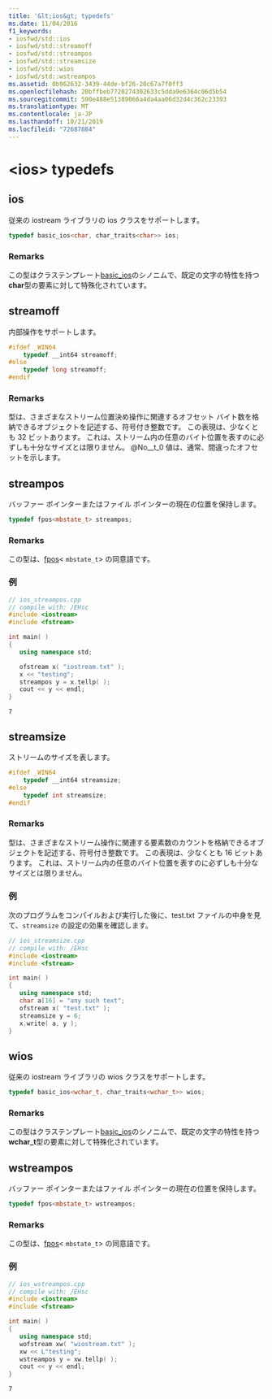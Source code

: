 ```yaml
---
title: '&lt;ios&gt; typedefs'
ms.date: 11/04/2016
f1_keywords:
- iosfwd/std::ios
- iosfwd/std::streamoff
- iosfwd/std::streampos
- iosfwd/std::streamsize
- iosfwd/std::wios
- iosfwd/std::wstreampos
ms.assetid: 0b962632-3439-44de-bf26-20c67a7f0ff3
ms.openlocfilehash: 20bffbeb7720274302633c5dda9e6364c06d5b54
ms.sourcegitcommit: 590e488e51389066a4da4aa06d32d4c362c23393
ms.translationtype: MT
ms.contentlocale: ja-JP
ms.lasthandoff: 10/21/2019
ms.locfileid: "72687884"
---
```

# <a name="ltiosgt-typedefs"></a>&lt;ios&gt; typedefs

## <a name="ios"></a>ios

従来の iostream ライブラリの ios クラスをサポートします。

```cpp
typedef basic_ios<char, char_traits<char>> ios;
```

### <a name="remarks"></a>Remarks

この型はクラステンプレート[basic_ios](../standard-library/basic-ios-class.md)のシノニムで、既定の文字の特性を持つ**char**型の要素に対して特殊化されています。

## <a name="streamoff"></a>streamoff

内部操作をサポートします。

```cpp
#ifdef _WIN64
    typedef __int64 streamoff;
#else
    typedef long streamoff;
#endif
```

### <a name="remarks"></a>Remarks

型は、さまざまなストリーム位置決め操作に関連するオフセット バイト数を格納できるオブジェクトを記述する、符号付き整数です。 この表現は、少なくとも 32 ビットあります。 これは、ストリーム内の任意のバイト位置を表すのに必ずしも十分なサイズとは限りません。 @No__t_0 値は、通常、間違ったオフセットを示します。

## <a name="streampos"></a>streampos

バッファー ポインターまたはファイル ポインターの現在の位置を保持します。

```cpp
typedef fpos<mbstate_t> streampos;
```

### <a name="remarks"></a>Remarks

この型は、[fpos](../standard-library/fpos-class.md)< `mbstate_t`> の同意語です。

### <a name="example"></a>例

```cpp
// ios_streampos.cpp
// compile with: /EHsc
#include <iostream>
#include <fstream>

int main( )
{
   using namespace std;

   ofstream x( "iostream.txt" );
   x << "testing";
   streampos y = x.tellp( );
   cout << y << endl;
}
```

```Output
7
```

## <a name="streamsize"></a>  streamsize

ストリームのサイズを表します。

```cpp
#ifdef _WIN64
    typedef __int64 streamsize;
#else
    typedef int streamsize;
#endif
```

### <a name="remarks"></a>Remarks

型は、さまざまなストリーム操作に関連する要素数のカウントを格納できるオブジェクトを記述する、符号付き整数です。 この表現は、少なくとも 16 ビットあります。 これは、ストリーム内の任意のバイト位置を表すのに必ずしも十分なサイズとは限りません。

### <a name="example"></a>例

次のプログラムをコンパイルおよび実行した後に、test.txt ファイルの中身を見て、`streamsize` の設定の効果を確認します。

```cpp
// ios_streamsize.cpp
// compile with: /EHsc
#include <iostream>
#include <fstream>

int main( )
{
   using namespace std;
   char a[16] = "any such text";
   ofstream x( "test.txt" );
   streamsize y = 6;
   x.write( a, y );
}
```

## <a name="wios"></a>  wios

従来の iostream ライブラリの wios クラスをサポートします。

```cpp
typedef basic_ios<wchar_t, char_traits<wchar_t>> wios;
```

### <a name="remarks"></a>Remarks

この型はクラステンプレート[basic_ios](../standard-library/basic-ios-class.md)のシノニムで、既定の文字の特性を持つ**wchar_t**型の要素に対して特殊化されています。

## <a name="wstreampos"></a>wstreampos

バッファー ポインターまたはファイル ポインターの現在の位置を保持します。

```cpp
typedef fpos<mbstate_t> wstreampos;
```

### <a name="remarks"></a>Remarks

この型は、[fpos](../standard-library/fpos-class.md)< `mbstate_t`> の同意語です。

### <a name="example"></a>例

```cpp
// ios_wstreampos.cpp
// compile with: /EHsc
#include <iostream>
#include <fstream>

int main( )
{
   using namespace std;
   wofstream xw( "wiostream.txt" );
   xw << L"testing";
   wstreampos y = xw.tellp( );
   cout << y << endl;
}
```

```Output
7
```
